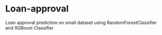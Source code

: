 # Loan-approval
Loan approval prediction on small dataset using RandomForestClassifier and XGBoost Classifier
